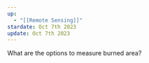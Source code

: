 ```yaml
---
up:
  - "[[Remote Sensing]]"
stardate: Oct 7th 2023
update: Oct 7th 2023
---
```

What are the options to measure burned area?
